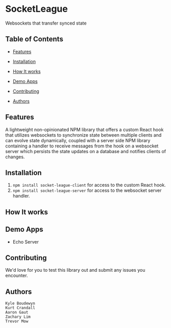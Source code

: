 # SocketLeague
Websockets that transfer synced state

## Table of Contents

- [Features](#features)

- [Installation](#installation)

- [How It works](#how-it-works)

- [Demo Apps](#demo-apps)

- [Contributing](#contributing)

- [Authors](#authors)

## Features

A lightweight non-opinionated NPM library that offers a custom React hook that utilizes websockets to synchronize state between multiple clients and can evolve state dynamically, coupled with a server side NPM library containing a handler to receive messages from the hook on a websocket server which persists the state updates on a database and notifies clients of changes.

## Installation

1. ``npm install socket-league-client`` for access to the custom React hook.
2. ``npm install socket-league-server`` for access to the websocket server handler.

## How It works


## Demo Apps

- Echo Server

## Contributing

We'd love for you to test this library out and submit any issues you encounter.

## Authors

```
Kyle Boudewyn
Kurt Crandall
Aaron Gaut
Zachary Lim
Trevor Mow
```
